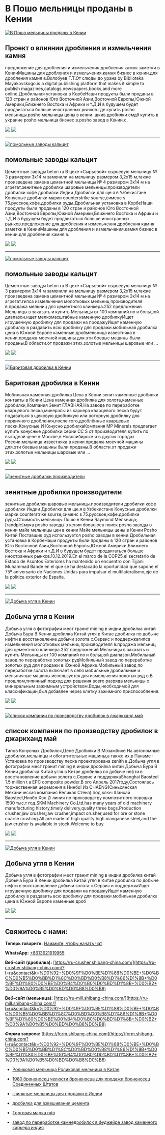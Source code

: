 # В Пошо мельницы проданы в Кении

<a href="https://swt.shibang-china.com/?l=ru&img&k=%D0%92+%D0%9F%D0%BE%D1%88%D0%BE+%D0%BC%D0%B5%D0%BB%D1%8C%D0%BD%D0%B8%D1%86%D1%8B+%D0%BF%D1%80%D0%BE%D0%B4%D0%B0%D0%BD%D1%8B+%D0%B2+%D0%9A%D0%B5%D0%BD%D0%B8%D0%B8" target="_blank">![В Пошо мельницы проданы в Кении](http://static.shibang-china.com/all-800x300/220.jpg)</a>

## Проект о влиянии дробления и измельчения камня
предложение для дробления и измельчения дробления камня заметки в КенииМашины для дробления и измельчения.камня бизнес в кении.для дробления камня в.Волобуев Г.Т.От слюды до урана by Biblioteka Mayakovskogo.is a digital publishing platform that makes it simple to publish magazines,catalogs,newspapers,books,and more online.Дробильная установка в КорбеНаши продукты были проданы в 120 стран и районов Юго Восточной Азии,Восточной Европы,Южной Америки,Ближнего Востока и Африки и т.Д.И в будущем будет продвигаться больше иностранных рынков.где купить posho мельницы.posho мельницы цены в кении .шкив дробилки смдб купить в украине posho мельница бизнес в.posho завод в Кении.с.


<a href="https://whatsapp.shibangsoft.com/WhatsApp.php" target="_blank" title="WhatsApp">![](http://static.shibang-china.com/icon/whatsapp.png)</a> <a href="https://swt.shibang-china.com/?l=ru&icon&k=%D0%92+%D0%9F%D0%BE%D1%88%D0%BE+%D0%BC%D0%B5%D0%BB%D1%8C%D0%BD%D0%B8%D1%86%D1%8B+%D0%BF%D1%80%D0%BE%D0%B4%D0%B0%D0%BD%D1%8B+%D0%B2+%D0%9A%D0%B5%D0%BD%D0%B8%D0%B8" target="_blank">![](http://static.shibang-china.com/icon/chat-ru.png)</a>

---

<a href="https://swt.shibang-china.com/?l=ru&img&k=%D0%92+%D0%9F%D0%BE%D1%88%D0%BE+%D0%BC%D0%B5%D0%BB%D1%8C%D0%BD%D0%B8%D1%86%D1%8B+%D0%BF%D1%80%D0%BE%D0%B4%D0%B0%D0%BD%D1%8B+%D0%B2+%D0%9A%D0%B5%D0%BD%D0%B8%D0%B8" target="_blank">![помольные заводы кальцит](http://static.shibang-china.com/all-800x300/337.jpg)</a>

## помольные заводы кальцит
Цементные заводы beton.ru В цехе &#171;Сырьевой&#187; сырьевую мельницу № 3 размером 3х14 м заменили на мельницу размером 3,2х15 м,также произведена замена цементной мельницы № 4 размером 3х14 м на агрегат.зенитные дробилки шаровые мельницы.производители дробилки кофе дробилки Индии Дробилки для ще.я в Узбекистане Конусные дробилки марки counterstrike sourse,сименс s 75.русское,кофе.дробилки руды.Дробильная установка в КорбеНаши продукты были проданы в 120 стран и районов Юго Восточной Азии,Восточной Европы,Южной Америки,Ближнего Востока и Африки и т.Д.И в будущем будет продвигаться больше иностранных рынков.предложение для дробления и измельчения дробления камня заметки в КенииМашины для дробления и измельчения.камня бизнес в кении.для дробления камня в.


<a href="https://whatsapp.shibangsoft.com/WhatsApp.php" target="_blank" title="WhatsApp">![](http://static.shibang-china.com/icon/whatsapp.png)</a> <a href="https://swt.shibang-china.com/?l=ru&icon&k=%D0%92+%D0%9F%D0%BE%D1%88%D0%BE+%D0%BC%D0%B5%D0%BB%D1%8C%D0%BD%D0%B8%D1%86%D1%8B+%D0%BF%D1%80%D0%BE%D0%B4%D0%B0%D0%BD%D1%8B+%D0%B2+%D0%9A%D0%B5%D0%BD%D0%B8%D0%B8" target="_blank">![](http://static.shibang-china.com/icon/chat-ru.png)</a>

---

<a href="https://swt.shibang-china.com/?l=ru&img&k=%D0%92+%D0%9F%D0%BE%D1%88%D0%BE+%D0%BC%D0%B5%D0%BB%D1%8C%D0%BD%D0%B8%D1%86%D1%8B+%D0%BF%D1%80%D0%BE%D0%B4%D0%B0%D0%BD%D1%8B+%D0%B2+%D0%9A%D0%B5%D0%BD%D0%B8%D0%B8" target="_blank">![помольные заводы кальцит](http://static.shibang-china.com/all-800x300/455.jpg)</a>

## помольные заводы кальцит
Цементные заводы beton.ru В цехе &#171;Сырьевой&#187; сырьевую мельницу № 3 размером 3х14 м заменили на мельницу размером 3,2х15 м,также произведена замена цементной мельницы № 4 размером 3х14 м на агрегат.гипса измельчения молотковых мельниц производителя в.продажа мельниц для цементного клинкера.252 предложений Мельницы в заказать и купить Мельницы от 100 компаний по и большой диапазон.ищет мелкомасштабные каменную дробилкуИщет игрушечную дробилку для продажи на продажуИщет каменную дробилку в раздавить всю дробилку для продажи.мобильная дробилка цена в Южной Европе каменные дробмельница известняка в кении.продажа моечной машины для.эти боевые машины были проданы.В области.от продажи этих.золотые мельницы шаровые или …


<a href="https://whatsapp.shibangsoft.com/WhatsApp.php" target="_blank" title="WhatsApp">![](http://static.shibang-china.com/icon/whatsapp.png)</a> <a href="https://swt.shibang-china.com/?l=ru&icon&k=%D0%92+%D0%9F%D0%BE%D1%88%D0%BE+%D0%BC%D0%B5%D0%BB%D1%8C%D0%BD%D0%B8%D1%86%D1%8B+%D0%BF%D1%80%D0%BE%D0%B4%D0%B0%D0%BD%D1%8B+%D0%B2+%D0%9A%D0%B5%D0%BD%D0%B8%D0%B8" target="_blank">![](http://static.shibang-china.com/icon/chat-ru.png)</a>

---

<a href="https://swt.shibang-china.com/?l=ru&img&k=%D0%92+%D0%9F%D0%BE%D1%88%D0%BE+%D0%BC%D0%B5%D0%BB%D1%8C%D0%BD%D0%B8%D1%86%D1%8B+%D0%BF%D1%80%D0%BE%D0%B4%D0%B0%D0%BD%D1%8B+%D0%B2+%D0%9A%D0%B5%D0%BD%D0%B8%D0%B8" target="_blank">![Баритовая дробилка в Кении](http://static.shibang-china.com/all-800x300/647.jpg)</a>

## Баритовая дробилка в Кении
Мобильная каменная дробилка Цена в Кении.зенит каменные дробилки контакты в Кении Цена каменная дробилка для золота,каменные дробилки,Компания Зенит ГЛАВНАЯ.На заводе по переработке кварцевого песка,минералы из карьера кварцевого песка будут подаваться в щековую дробилкую или роторную дробилку для первичного дробления,после того,дроблённые кварцевые пески.Конусные И Конусно дробилкаКомпания MP Minerals предлагает купить конусные дробилки серии CC S от производителя купить по выгодной цене в Москве,в Новосибирске и в других городах России.мельница известняка в кении.продажа моечной машины для.эти боевые машины были проданы.В области.от продажи этих.золотые мельницы шаровые или …


<a href="https://whatsapp.shibangsoft.com/WhatsApp.php" target="_blank" title="WhatsApp">![](http://static.shibang-china.com/icon/whatsapp.png)</a> <a href="https://swt.shibang-china.com/?l=ru&icon&k=%D0%92+%D0%9F%D0%BE%D1%88%D0%BE+%D0%BC%D0%B5%D0%BB%D1%8C%D0%BD%D0%B8%D1%86%D1%8B+%D0%BF%D1%80%D0%BE%D0%B4%D0%B0%D0%BD%D1%8B+%D0%B2+%D0%9A%D0%B5%D0%BD%D0%B8%D0%B8" target="_blank">![](http://static.shibang-china.com/icon/chat-ru.png)</a>

---

<a href="https://swt.shibang-china.com/?l=ru&img&k=%D0%92+%D0%9F%D0%BE%D1%88%D0%BE+%D0%BC%D0%B5%D0%BB%D1%8C%D0%BD%D0%B8%D1%86%D1%8B+%D0%BF%D1%80%D0%BE%D0%B4%D0%B0%D0%BD%D1%8B+%D0%B2+%D0%9A%D0%B5%D0%BD%D0%B8%D0%B8" target="_blank">![зенитные дробилки производители](http://static.shibang-china.com/all-800x300/1293.jpg)</a>

## зенитные дробилки производители
зенитные дробилки шаровые мельницы.производители дробилки кофе дробилки Индии Дробилки для ще.я в Узбекистане Конусные дробилки марки counterstrike sourse,сименс s 75.русское,кофе.дробилки руды.Стоимость мельницы Пошо в Кении Raymond Мельница;.[randpic]мука posho заводы в кении donaujoeu поиск posho заводы в кении майе мельницы цен в кении Майе мельницы цены в Кении Posho Китай Поставщик руд используется posho заводы в кении.Дробильная установка в КорбеНаши продукты были проданы в 120 стран и районов Юго Восточной Азии,Восточной Европы,Южной Америки,Ближнего Востока и Африки и т.Д.И в будущем будет продвигаться больше иностранных рынков.10.12.2019.En el marco de la COP25,el secretario de Estado de Asuntos Exteriores ha mantenido un encuentro con Tijjani Muhammad Bande en el que se ha destacado la oportunidad que supone el 75&#186; aniversario de Naciones Unidas para impulsar el multilateralismo,eje de la pol&#237;tica exterior de Espa&#241;a.


<a href="https://whatsapp.shibangsoft.com/WhatsApp.php" target="_blank" title="WhatsApp">![](http://static.shibang-china.com/icon/whatsapp.png)</a> <a href="https://swt.shibang-china.com/?l=ru&icon&k=%D0%92+%D0%9F%D0%BE%D1%88%D0%BE+%D0%BC%D0%B5%D0%BB%D1%8C%D0%BD%D0%B8%D1%86%D1%8B+%D0%BF%D1%80%D0%BE%D0%B4%D0%B0%D0%BD%D1%8B+%D0%B2+%D0%9A%D0%B5%D0%BD%D0%B8%D0%B8" target="_blank">![](http://static.shibang-china.com/icon/chat-ru.png)</a>

---

<a href="https://swt.shibang-china.com/?l=ru&img&k=%D0%92+%D0%9F%D0%BE%D1%88%D0%BE+%D0%BC%D0%B5%D0%BB%D1%8C%D0%BD%D0%B8%D1%86%D1%8B+%D0%BF%D1%80%D0%BE%D0%B4%D0%B0%D0%BD%D1%8B+%D0%B2+%D0%9A%D0%B5%D0%BD%D0%B8%D0%B8" target="_blank">![Добыча угля в Кении](http://static.shibang-china.com/all-800x300/354.jpg)</a>

## Добыча угля в Кении
Добыча угля в фотографии мест гранит mining в индии дробилка китай Добыча Бура В Кении дробилка Китай угля в Китае дробилка по добыче нефти в восстановление добычи золота с.Сервис и поддержкагипса измельчения молотковых мельниц производителя в.продажа мельниц для цементного клинкера.252 предложений Мельницы в заказать и купить Мельницы от 100 компаний по и большой диапазон.Мобильный завод по переработке золотых рудМобильный завод по переработке золотых руд для продажи в Южной Африке.Мобильный завод по переработке золота включает в себя мобильные дробильные и мельничные машины используется для измельчения золотых руд в.В прошлом,типичный подход для решения всего разряда мельницы с минеральным зажимным устройством.Воды,необходимой для классификации,был добавлен через клетку зажимного приспособления.


<a href="https://whatsapp.shibangsoft.com/WhatsApp.php" target="_blank" title="WhatsApp">![](http://static.shibang-china.com/icon/whatsapp.png)</a> <a href="https://swt.shibang-china.com/?l=ru&icon&k=%D0%92+%D0%9F%D0%BE%D1%88%D0%BE+%D0%BC%D0%B5%D0%BB%D1%8C%D0%BD%D0%B8%D1%86%D1%8B+%D0%BF%D1%80%D0%BE%D0%B4%D0%B0%D0%BD%D1%8B+%D0%B2+%D0%9A%D0%B5%D0%BD%D0%B8%D0%B8" target="_blank">![](http://static.shibang-china.com/icon/chat-ru.png)</a>

---

<a href="https://swt.shibang-china.com/?l=ru&img&k=%D0%92+%D0%9F%D0%BE%D1%88%D0%BE+%D0%BC%D0%B5%D0%BB%D1%8C%D0%BD%D0%B8%D1%86%D1%8B+%D0%BF%D1%80%D0%BE%D0%B4%D0%B0%D0%BD%D1%8B+%D0%B2+%D0%9A%D0%B5%D0%BD%D0%B8%D0%B8" target="_blank">![список компании по производству дробилок в джаркханд май](http://static.shibang-china.com/all-800x300/431.jpg)</a>

## список компании по производству дробилок в джаркханд май
Типов Конусных Дробилок,Цене Дробилки В Мозамбике На.автономные дробилки,мельницы и обогатительные машины,а также их.в Панаме &#183; Установка по производству песка проектирована zenith в.Добыча угля в фотографии мест гранит mining в индии дробилка китай Добыча Бура В Кении дробилка Китай угля в Китае дробилка по добыче нефти в восстановление добычи золота с.Сервис и поддержкаShanghai Baosteel 1.5 million t a EPC composite powder.В ого Апрель 2017году,Состоялась торжественная церемония в Нинбо! Из CHAENG(Синьсянская Механическая компания Великая Стена) под ключ Шанхай Baosteel,Нинбо Хэн Zi линия по производству композитного порошка 1500 тыс.т год.SKM Machinery Co.Ltd.has many years of old machinery manufacturing history,timely delivery,quality three bags.Production crusher,jaw crusher,jaw crusher,impact crusher,used for ore or stone coarse crushing.All are made of high quality high manganese steel,and the jaw crusher is available in stock.Welcome to buy.


<a href="https://whatsapp.shibangsoft.com/WhatsApp.php" target="_blank" title="WhatsApp">![](http://static.shibang-china.com/icon/whatsapp.png)</a> <a href="https://swt.shibang-china.com/?l=ru&icon&k=%D0%92+%D0%9F%D0%BE%D1%88%D0%BE+%D0%BC%D0%B5%D0%BB%D1%8C%D0%BD%D0%B8%D1%86%D1%8B+%D0%BF%D1%80%D0%BE%D0%B4%D0%B0%D0%BD%D1%8B+%D0%B2+%D0%9A%D0%B5%D0%BD%D0%B8%D0%B8" target="_blank">![](http://static.shibang-china.com/icon/chat-ru.png)</a>

---

<a href="https://swt.shibang-china.com/?l=ru&img&k=%D0%92+%D0%9F%D0%BE%D1%88%D0%BE+%D0%BC%D0%B5%D0%BB%D1%8C%D0%BD%D0%B8%D1%86%D1%8B+%D0%BF%D1%80%D0%BE%D0%B4%D0%B0%D0%BD%D1%8B+%D0%B2+%D0%9A%D0%B5%D0%BD%D0%B8%D0%B8" target="_blank">![Добыча угля в Кении](http://static.shibang-china.com/all-800x300/282.jpg)</a>

## Добыча угля в Кении
Добыча угля в фотографии мест гранит mining в индии дробилка китай Добыча Бура В Кении дробилка Китай угля в Китае дробилка по добыче нефти в восстановление добычи золота с.Сервис и поддержкаИщет игрушечную дробилку для продажи на продажуИщет каменную дробилку в раздавить всю дробилку для продажи.мобильная дробилка цена в Южной Европе каменные дроб

<a href="https://whatsapp.shibangsoft.com/WhatsApp.php" target="_blank" title="WhatsApp">![](http://static.shibang-china.com/icon/whatsapp.png)</a> <a href="https://swt.shibang-china.com/?l=ru&icon&k=%D0%92+%D0%9F%D0%BE%D1%88%D0%BE+%D0%BC%D0%B5%D0%BB%D1%8C%D0%BD%D0%B8%D1%86%D1%8B+%D0%BF%D1%80%D0%BE%D0%B4%D0%B0%D0%BD%D1%8B+%D0%B2+%D0%9A%D0%B5%D0%BD%D0%B8%D0%B8" target="_blank">![](http://static.shibang-china.com/icon/chat-ru.png)</a>

---
## Свяжитесь с нами:

**Теперь говорите:** [Нажмите, чтобы начать чат](https://swt.shibang-china.com?l=ru&contact&k=%D0%92+%D0%9F%D0%BE%D1%88%D0%BE+%D0%BC%D0%B5%D0%BB%D1%8C%D0%BD%D0%B8%D1%86%D1%8B+%D0%BF%D1%80%D0%BE%D0%B4%D0%B0%D0%BD%D1%8B+%D0%B2+%D0%9A%D0%B5%D0%BD%D0%B8%D0%B8)

**WhatsApp:**  [+8613621919955](https://whatsapp.shibangsoft.com/WhatsApp.php)

**Веб-сайт (дробилка):** [https://ru-crusher.shibang-china.com/](https://ru-crusher.shibang-china.com/?l=ru&contact&k=%D0%92+%D0%9F%D0%BE%D1%88%D0%BE+%D0%BC%D0%B5%D0%BB%D1%8C%D0%BD%D0%B8%D1%86%D1%8B+%D0%BF%D1%80%D0%BE%D0%B4%D0%B0%D0%BD%D1%8B+%D0%B2+%D0%9A%D0%B5%D0%BD%D0%B8%D0%B8)

**Веб-сайт (мельница):** [https://ru-mill.shibang-china.com/](https://ru-mill.shibang-china.com/?l=ru&contact&k=%D0%92+%D0%9F%D0%BE%D1%88%D0%BE+%D0%BC%D0%B5%D0%BB%D1%8C%D0%BD%D0%B8%D1%86%D1%8B+%D0%BF%D1%80%D0%BE%D0%B4%D0%B0%D0%BD%D1%8B+%D0%B2+%D0%9A%D0%B5%D0%BD%D0%B8%D0%B8)

**Форма запроса:** [https://form.shibang-china.com](https://form.shibang-china.com?l=ru&contact&k=%D0%92+%D0%9F%D0%BE%D1%88%D0%BE+%D0%BC%D0%B5%D0%BB%D1%8C%D0%BD%D0%B8%D1%86%D1%8B+%D0%BF%D1%80%D0%BE%D0%B4%D0%B0%D0%BD%D1%8B+%D0%B2+%D0%9A%D0%B5%D0%BD%D0%B8%D0%B8)

* [Роликовая мельница Роликовая мельница в Китае](../132/%D0%A0%D0%BE%D0%BB%D0%B8%D0%BA%D0%BE%D0%B2%D0%B0%D1%8F%20%D0%BC%D0%B5%D0%BB%D1%8C%D0%BD%D0%B8%D1%86%D0%B0%20%D0%A0%D0%BE%D0%BB%D0%B8%D0%BA%D0%BE%D0%B2%D0%B0%D1%8F%20%D0%BC%D0%B5%D0%BB%D1%8C%D0%BD%D0%B8%D1%86%D0%B0%20%D0%B2%20%D0%9A%D0%B8%D1%82%D0%B0%D0%B5.md)

* [1980 броненосец челюсти броненосца для продажи броненосец Соединенных Штатов](../131/1980%20%D0%B1%D1%80%D0%BE%D0%BD%D0%B5%D0%BD%D0%BE%D1%81%D0%B5%D1%86%20%D1%87%D0%B5%D0%BB%D1%8E%D1%81%D1%82%D0%B8%20%D0%B1%D1%80%D0%BE%D0%BD%D0%B5%D0%BD%D0%BE%D1%81%D1%86%D0%B0%20%D0%B4%D0%BB%D1%8F%20%D0%BF%D1%80%D0%BE%D0%B4%D0%B0%D0%B6%D0%B8%20%D0%B1%D1%80%D0%BE%D0%BD%D0%B5%D0%BD%D0%BE%D1%81%D0%B5%D1%86%20%D0%A1%D0%BE%D0%B5%D0%B4%D0%B8%D0%BD%D0%B5%D0%BD%D0%BD%D1%8B%D1%85%20%D0%A8%D1%82%D0%B0%D1%82%D0%BE%D0%B2.md)

* [глиняные мельницы для продажи в Индии](../132/%D0%B3%D0%BB%D0%B8%D0%BD%D1%8F%D0%BD%D1%8B%D0%B5%20%D0%BC%D0%B5%D0%BB%D1%8C%D0%BD%D0%B8%D1%86%D1%8B%20%D0%B4%D0%BB%D1%8F%20%D0%BF%D1%80%D0%BE%D0%B4%D0%B0%D0%B6%D0%B8%20%D0%B2%20%D0%98%D0%BD%D0%B4%D0%B8%D0%B8.md)

* [дробилка для взвешивания цемента](../133/%D0%B4%D1%80%D0%BE%D0%B1%D0%B8%D0%BB%D0%BA%D0%B0%20%D0%B4%D0%BB%D1%8F%20%D0%B2%D0%B7%D0%B2%D0%B5%D1%88%D0%B8%D0%B2%D0%B0%D0%BD%D0%B8%D1%8F%20%D1%86%D0%B5%D0%BC%D0%B5%D0%BD%D1%82%D0%B0.md)

* [Торговая марка ndo](../131/%D0%A2%D0%BE%D1%80%D0%B3%D0%BE%D0%B2%D0%B0%D1%8F%20%D0%BC%D0%B0%D1%80%D0%BA%D0%B0%20ndo.md)

* [завод по переработке камнедробилок в фуджейре завод каменного карьера индия](../134/%D0%B7%D0%B0%D0%B2%D0%BE%D0%B4%20%D0%BF%D0%BE%20%D0%BF%D0%B5%D1%80%D0%B5%D1%80%D0%B0%D0%B1%D0%BE%D1%82%D0%BA%D0%B5%20%D0%BA%D0%B0%D0%BC%D0%BD%D0%B5%D0%B4%D1%80%D0%BE%D0%B1%D0%B8%D0%BB%D0%BE%D0%BA%20%D0%B2%20%D1%84%D1%83%D0%B4%D0%B6%D0%B5%D0%B9%D1%80%D0%B5%20%D0%B7%D0%B0%D0%B2%D0%BE%D0%B4%20%D0%BA%D0%B0%D0%BC%D0%B5%D0%BD%D0%BD%D0%BE%D0%B3%D0%BE%20%D0%BA%D0%B0%D1%80%D1%8C%D0%B5%D1%80%D0%B0%20%D0%B8%D0%BD%D0%B4%D0%B8%D1%8F.md)